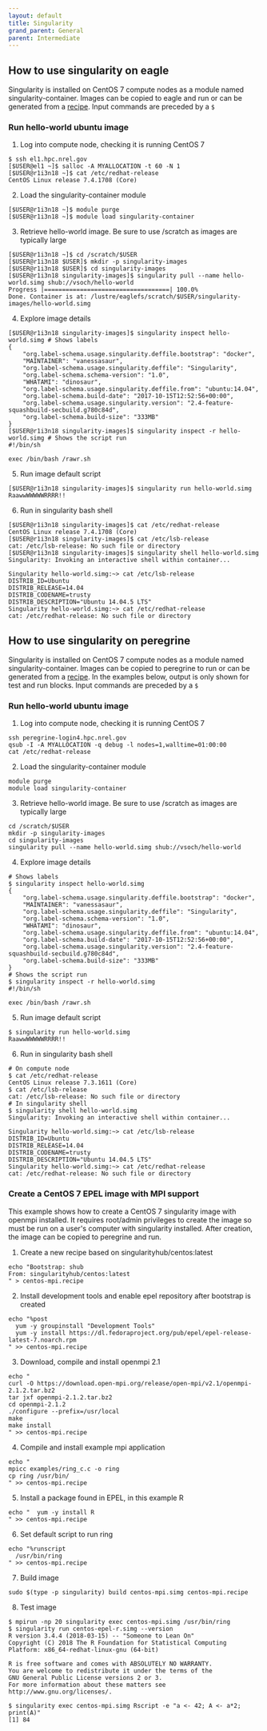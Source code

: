 ```yaml
---
layout: default
title: Singularity
grand_parent: General
parent: Intermediate
---
```

## How to use singularity on eagle
Singularity is installed on CentOS 7 compute nodes as a module named singularity-container.  Images can be copied to eagle and run or can be generated from a [recipe](http://singularity.lbl.gov/docs-recipes). Input commands are preceded by a `$`

### Run hello-world ubuntu image

1. Log into compute node, checking it is running CentOS 7 

```
$ ssh el1.hpc.nrel.gov
[$USER@el1 ~]$ salloc -A MYALLOCATION -t 60 -N 1
[$USER@r1i3n18 ~]$ cat /etc/redhat-release 
CentOS Linux release 7.4.1708 (Core) 

```

2. Load the singularity-container module

```
[$USER@r1i3n18 ~]$ module purge
[$USER@r1i3n18 ~]$ module load singularity-container
```

3. Retrieve hello-world image.  Be sure to use /scratch as images are typically large

```
[$USER@r1i3n18 ~]$ cd /scratch/$USER
[$USER@r1i3n18 $USER]$ mkdir -p singularity-images
[$USER@r1i3n18 $USER]$ cd singularity-images
[$USER@r1i3n18 singularity-images]$ singularity pull --name hello-world.simg shub://vsoch/hello-world
Progress |===================================| 100.0% 
Done. Container is at: /lustre/eaglefs/scratch/$USER/singularity-images/hello-world.simg
```

4. Explore image details

```
[$USER@r1i3n18 singularity-images]$ singularity inspect hello-world.simg # Shows labels
{
    "org.label-schema.usage.singularity.deffile.bootstrap": "docker",
    "MAINTAINER": "vanessasaur",
    "org.label-schema.usage.singularity.deffile": "Singularity",
    "org.label-schema.schema-version": "1.0",
    "WHATAMI": "dinosaur",
    "org.label-schema.usage.singularity.deffile.from": "ubuntu:14.04",
    "org.label-schema.build-date": "2017-10-15T12:52:56+00:00",
    "org.label-schema.usage.singularity.version": "2.4-feature-squashbuild-secbuild.g780c84d",
    "org.label-schema.build-size": "333MB"
}
[$USER@r1i3n18 singularity-images]$ singularity inspect -r hello-world.simg # Shows the script run
#!/bin/sh 

exec /bin/bash /rawr.sh
```

5. Run image default script

```
[$USER@r1i3n18 singularity-images]$ singularity run hello-world.simg
RaawwWWWWWRRRR!!
```

6. Run in singularity bash shell

```
[$USER@r1i3n18 singularity-images]$ cat /etc/redhat-release 
CentOS Linux release 7.4.1708 (Core) 
[$USER@r1i3n18 singularity-images]$ cat /etc/lsb-release 
cat: /etc/lsb-release: No such file or directory
[$USER@r1i3n18 singularity-images]$ singularity shell hello-world.simg
Singularity: Invoking an interactive shell within container...

Singularity hello-world.simg:~> cat /etc/lsb-release 
DISTRIB_ID=Ubuntu
DISTRIB_RELEASE=14.04
DISTRIB_CODENAME=trusty
DISTRIB_DESCRIPTION="Ubuntu 14.04.5 LTS"
Singularity hello-world.simg:~> cat /etc/redhat-release 
cat: /etc/redhat-release: No such file or directory
```

## How to use singularity on peregrine
Singularity is installed on CentOS 7 compute nodes as a module named singularity-container.  Images can be copied to peregrine to run or can be generated from a [recipe](http://singularity.lbl.gov/docs-recipes).  In the examples below, output is only shown for test and run blocks.  Input commands are preceded by a `$`

### Run hello-world ubuntu image

1. Log into compute node, checking it is running CentOS 7 

```
ssh peregrine-login4.hpc.nrel.gov
qsub -I -A MYALLOCATION -q debug -l nodes=1,walltime=01:00:00
cat /etc/redhat-release 
```

2. Load the singularity-container module

```
module purge
module load singularity-container
```

3. Retrieve hello-world image.  Be sure to use /scratch as images are typically large

```
cd /scratch/$USER
mkdir -p singularity-images
cd singularity-images
singularity pull --name hello-world.simg shub://vsoch/hello-world
```

4. Explore image details

```
# Shows labels
$ singularity inspect hello-world.simg
{
    "org.label-schema.usage.singularity.deffile.bootstrap": "docker",
    "MAINTAINER": "vanessasaur",
    "org.label-schema.usage.singularity.deffile": "Singularity",
    "org.label-schema.schema-version": "1.0",
    "WHATAMI": "dinosaur",
    "org.label-schema.usage.singularity.deffile.from": "ubuntu:14.04",
    "org.label-schema.build-date": "2017-10-15T12:52:56+00:00",
    "org.label-schema.usage.singularity.version": "2.4-feature-squashbuild-secbuild.g780c84d",
    "org.label-schema.build-size": "333MB"
}
# Shows the script run
$ singularity inspect -r hello-world.simg
#!/bin/sh 

exec /bin/bash /rawr.sh
```

5. Run image default script

```
$ singularity run hello-world.simg
RaawwWWWWWRRRR!!
```

6. Run in singularity bash shell

```
# On compute node
$ cat /etc/redhat-release 
CentOS Linux release 7.3.1611 (Core) 
$ cat /etc/lsb-release 
cat: /etc/lsb-release: No such file or directory
# In singularity shell
$ singularity shell hello-world.simg
Singularity: Invoking an interactive shell within container...

Singularity hello-world.simg:~> cat /etc/lsb-release 
DISTRIB_ID=Ubuntu
DISTRIB_RELEASE=14.04
DISTRIB_CODENAME=trusty
DISTRIB_DESCRIPTION="Ubuntu 14.04.5 LTS"
Singularity hello-world.simg:~> cat /etc/redhat-release 
cat: /etc/redhat-release: No such file or directory
```


### Create a CentOS 7 EPEL image with MPI support

This example shows how to create a CentOS 7 singularity image with openmpi installed.  It requires root/admin privileges to create the image so must be run on a user's computer with singularity installed.  After creation, the image can be copied to peregrine and run.

1. Create a new recipe based on singularityhub/centos:latest

```
echo "Bootstrap: shub
From: singularityhub/centos:latest
" > centos-mpi.recipe
```

2. Install development tools and enable epel repository after bootstrap is created

```
echo "%post
  yum -y groupinstall "Development Tools"
  yum -y install https://dl.fedoraproject.org/pub/epel/epel-release-latest-7.noarch.rpm
" >> centos-mpi.recipe
```

3. Download, compile and install openmpi 2.1

```
echo "
curl -O https://download.open-mpi.org/release/open-mpi/v2.1/openmpi-2.1.2.tar.bz2
tar jxf openmpi-2.1.2.tar.bz2
cd openmpi-2.1.2
./configure --prefix=/usr/local
make
make install
" >> centos-mpi.recipe
```

4. Compile and install example mpi application

```
echo "
mpicc examples/ring_c.c -o ring
cp ring /usr/bin/
" >> centos-mpi.recipe

```

5. Install a package found in EPEL, in this example R

```
echo "  yum -y install R
" >> centos-mpi.recipe
```

6. Set default script to run ring

```
echo "%runscript
  /usr/bin/ring
" >> centos-mpi.recipe
```

7. Build image

```
sudo $(type -p singularity) build centos-mpi.simg centos-mpi.recipe
```

8. Test image

```
$ mpirun -np 20 singularity exec centos-mpi.simg /usr/bin/ring
$ singularity run centos-epel-r.simg --version
R version 3.4.4 (2018-03-15) -- "Someone to Lean On"
Copyright (C) 2018 The R Foundation for Statistical Computing
Platform: x86_64-redhat-linux-gnu (64-bit)

R is free software and comes with ABSOLUTELY NO WARRANTY.
You are welcome to redistribute it under the terms of the
GNU General Public License versions 2 or 3.
For more information about these matters see
http://www.gnu.org/licenses/.

$ singularity exec centos-mpi.simg Rscript -e "a <- 42; A <- a*2; print(A)"
[1] 84
```
